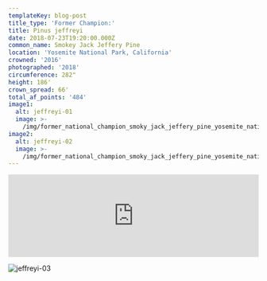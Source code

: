 ```yaml
---
templateKey: blog-post
title_type: 'Former Champion:'
title: Pinus jeffreyi
date: 2018-07-23T19:20:00.000Z
common_name: Smokey Jack Jeffery Pine
location: 'Yosemite National Park, California'
crowned: '2016'
photographed: '2018'
circumference: 282"
height: 186'
crown_spread: 66'
total_af_points: '484'
image1:
  alt: jeffreyi-01
  image: >-
    /img/former_national_champion_smoky_jack_jeffery_pine_yosemite_national_park_7-23-2018_american_forests_brian_kelley_tighter.jpg
image2:
  alt: jeffreyi-02
  image: >-
    /img/former_national_champion_smoky_jack_jeffery_pine_yosemite_national_park_7-23-2018_american_forests_brian_kelley_tighter_trunk_.jpg
---
```

<iframe width="100%" height="166" scrolling="no" frameborder="no" allow="autoplay" src="https://w.soundcloud.com/player/?url=https%3A//api.soundcloud.com/tracks/629722620&color=%23ff5500&auto_play=false&hide_related=false&show_comments=true&show_user=true&show_reposts=false&show_teaser=true"></iframe>

![jeffreyi-03](/img/former_national_champion_smoky_jack_jeffery_pine_yosemite_national_park_7-23-2018_american_forests_brian_kelley_scale.jpg)
